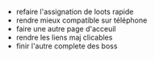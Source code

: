 - refaire l'assignation de loots rapide
- rendre mieux compatible sur téléphone
- faire une autre page d'acceuil
- rendre les liens maj clicables
- finir l'autre complete des boss
